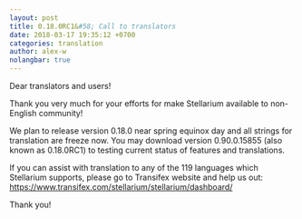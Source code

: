 ```yaml
---
layout: post
title: 0.18.0RC1&#58; Call to translators
date: 2018-03-17 19:35:12 +0700
categories: translation
author: alex-w
nolangbar: true
---
```

Dear translators and users!

Thank you very much for your efforts for make Stellarium available to non-English community!

We plan to release version 0.18.0 near spring equinox day and all strings for translation are freeze now. You may download version 0.90.0.15855 (also known as 0.18.0RC1) to testing current status of features and translations.

If you can assist with translation to any of the 119 languages which Stellarium supports, please go to Transifex website and help us out: https://www.transifex.com/stellarium/stellarium/dashboard/

Thank you!
